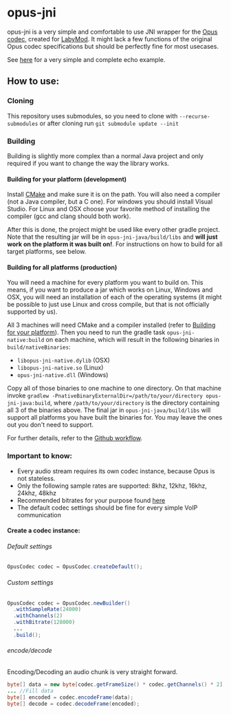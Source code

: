 # opus-jni

opus-jni is a very simple and comfortable to use JNI wrapper for the 
[Opus codec](https://opus-codec.org/), created for [LabyMod](https://github.com/LabyMod).
It might lack a few functions of the original Opus codec specifications but should be perfectly
fine for most usecases.

See [here](./opus-jni-java/src/test/java/net/labymod/opus/MinimalEchoExample.java) for a very
simple and complete echo example.
## How to use:
### Cloning
This repository uses submodules, so you need to clone with `--recurse-submodules` or after
cloning run `git submodule update --init`

### Building
Building is slightly more complex than a normal Java project and only required if you want
to change the way the library works.

#### Building for your platform (development)
Install [CMake](https://cmake.org/download/) and make sure it is on the path. You will also need
a compiler (not a Java compiler, but a C one). For windows you should install Visual Studio. 
For Linux and OSX choose your favorite method of installing the compiler (gcc and clang should 
both work).

After this is done, the project might be used like every other gradle project. Note that the
resulting jar will be in `opus-jni-java/build/libs` and **will just work on the platform it
was built on!**. For instructions on how to build for all target platforms, see below.

#### Building for all platforms (production)
You will need a machine for every platform you want to build on. This means, if you want to
produce a jar which works on Linux, Windows and OSX, you will need an installation of each of
the operating systems (it might be possible to just use Linux and cross compile, but that is
not officially supported by us).

All 3 machines will need CMake and a compiler installed (refer to
[Building for your platform](#building-for-your-platform-development)). Then you need to run
the gradle task `opus-jni-native:build` on each machine, which will result in the following
binaries in `build/nativeBinaries`:
- `libopus-jni-native.dylib` (OSX)
- `libopus-jni-native.so` (Linux)
- `opus-jni-native.dll` (Windows)

Copy all of those binaries to one machine to one directory. On that machine invoke
`gradlew -PnativeBinaryExternalDir=/path/to/your/directory opus-jni-java:build`, where
`/path/to/your/directory` is the directory containing all 3 of the binaries above.
The final jar in `opus-jni-java/build/libs` will support all platforms you have built the 
binaries for. You may leave the ones out you don't need to support.

For further details, refer to the [Github workflow](./.github/workflows/ci.yml).

### Important to know:
- Every audio stream requires its own codec instance, because Opus is not stateless.
- Only the following sample rates are supported: 8khz, 12khz, 16khz, 24khz, 48khz
- Recommended bitrates for your purpose found 
  [here](https://wiki.xiph.org/index.php?title=Opus_Recommended_Settings&mobileaction=toggle_view_desktop)
- The default codec settings should be fine for every simple VoIP communication

#### Create a codec instance:
###### Default settings
```java
OpusCodec codec = OpusCodec.createDefault();
```

###### Custom settings
```java
OpusCodec codec = OpusCodec.newBuilder()
  .withSampleRate(24000)
  .withChannels(2)
  .withBitrate(128000)
  ...
  .build();
```

###### encode/decode
Encoding/Decoding an audio chunk is very straight forward.
```java
byte[] data = new byte[codec.getFrameSize() * codec.getChannels() * 2];
... //Fill data
byte[] encoded = codec.encodeFrame(data);
byte[] decode = codec.decodeFrame(encoded);
```
